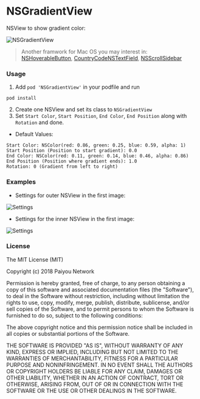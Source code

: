 NSGradientView
=====

NSView to show gradient color:

![NSGradientView](https://res.paiyou.org/NSGradientView0.png)

>Another framwork for Mac OS you may interest in:
[NSHoverableButton](https://github.com/paiyou-network/NSHoverableButton),
[CountryCodeNSTextField](https://github.com/paiyou-network/CountryCodeNSTextField),
[NSScrollSidebar](https://github.com/paiyou-network/NSScrollSideBar)

### Usage

1. Add `pod 'NSGradientView'` in your podfile and run 
```
pod install
```
2. Create one NSView and set its class to `NSGradientView`
3. Set `Start Color`, `Start Position`, `End Color`, `End Position` along with `Rotation` and done.
 * Default Values: 
 ```
 Start Color: NSColor(red: 0.86, green: 0.25, blue: 0.59, alpha: 1)
 Start Position (Position to start gradient): 0.0
 End Color: NSColor(red: 0.11, green: 0.14, blue: 0.46, alpha: 0.86)
 End Position (Position where gradient ends): 1.0
 Rotation: 0 (Gradient from left to right)
 ```


### Examples
* Settings for outer NSView in the first image:

![Settings](https://res.paiyou.org/Screenshot%202019-02-19%20at%2010.59.10.png)
* Settings for the inner NSView in the first image:

![Settings](https://res.paiyou.org/Screenshot%202019-02-19%20at%2010.56.56.png)

### License
The MIT License (MIT)

Copyright (c) 2018 Paiyou Network

Permission is hereby granted, free of charge, to any person obtaining a copy of
this software and associated documentation files (the "Software"), to deal in
the Software without restriction, including without limitation the rights to
use, copy, modify, merge, publish, distribute, sublicense, and/or sell copies of
the Software, and to permit persons to whom the Software is furnished to do so,
subject to the following conditions:

The above copyright notice and this permission notice shall be included in all
copies or substantial portions of the Software.

THE SOFTWARE IS PROVIDED "AS IS", WITHOUT WARRANTY OF ANY KIND, EXPRESS OR
IMPLIED, INCLUDING BUT NOT LIMITED TO THE WARRANTIES OF MERCHANTABILITY, FITNESS
FOR A PARTICULAR PURPOSE AND NONINFRINGEMENT. IN NO EVENT SHALL THE AUTHORS OR
COPYRIGHT HOLDERS BE LIABLE FOR ANY CLAIM, DAMAGES OR OTHER LIABILITY, WHETHER
IN AN ACTION OF CONTRACT, TORT OR OTHERWISE, ARISING FROM, OUT OF OR IN
CONNECTION WITH THE SOFTWARE OR THE USE OR OTHER DEALINGS IN THE SOFTWARE.
